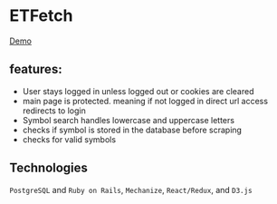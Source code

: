 # ETFetch


[Demo](https://etfetch.herokuapp.com/)

## features:
-	User stays logged in unless logged out or cookies are cleared 
-	main page is protected. meaning if not logged in direct url access redirects to login  
-	Symbol search handles lowercase and uppercase letters 
-	checks if symbol is stored in the database before scraping
-	checks for valid symbols

## Technologies
```PostgreSQL``` and ```Ruby on Rails```, ```Mechanize```, ```React/Redux```, and ```D3.js```


